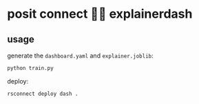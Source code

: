 # posit connect 🤝🏾 explainerdash

## usage

generate the `dashboard.yaml` and `explainer.joblib`:

```bash
python train.py
```

deploy:

```bash
rsconnect deploy dash .
```
